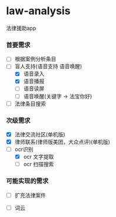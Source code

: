 # law-analysis

法律援助app

### 首要需求

- [ ] 根据案例分析条目
- [ ] 盲人支持(语音支持 语音唤醒)
  - [x] 语音录入
  - [x] 语音播报
  - [ ] 语音读屏
  - [ ] 语音唤醒(关键字 -> 法宝你好)
- [ ] 法律条目搜索

### 次级需求

- [x] 法律交流社区(单机版)
- [x] 律师联系(律师版美团，大众点评)(单机版)
- [ ] ocr识别
  - [x] ocr 文字提取
  - [ ] ocr 扫描搜索

### 可能实现的需求

- [ ] 扩充法律案件
- [ ] 词云



